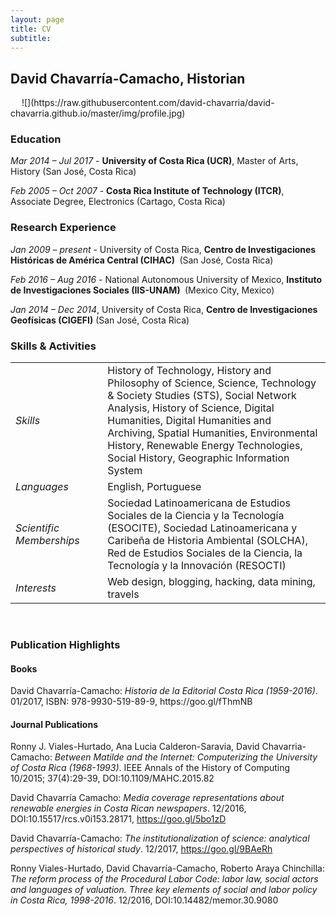 ```yaml
---
layout: page
title: CV
subtitle: 
---
```

<h2>David Chavarría-Camacho, Historian</h2>
&emsp;
  ![](https://raw.githubusercontent.com/david-chavarria/david-chavarria.github.io/master/img/profile.jpg)
&emsp;
<h3>Education</h3>

<em>Mar 2014 – Jul 2017</em> - <strong>University of Costa Rica (UCR)</strong>, Master of Arts, History (San José, Costa Rica)

<em>Feb 2005 – Oct 2007</em> - <strong>Costa Rica Institute of Technology (ITCR)</strong>, Associate Degree, Electronics (Cartago, Costa Rica)

<h3>Research Experience</h3>

<em>Jan 2009 – present</em> - University of Costa Rica, <strong>Centro de Investigaciones Históricas de América Central (CIHAC) </strong> (San José, Costa Rica)

<em>Feb 2016 – Aug 2016</em> - National Autonomous University of Mexico, <strong>Instituto de Investigaciones Sociales (IIS-UNAM) </strong> (Mexico City, Mexico)

<em>Jan 2014 – Dec 2014</em>, University of Costa Rica, <strong>Centro de Investigaciones Geofísicas (CIGEFI)</strong> (San José, Costa Rica)

<h3>Skills & Activities</h3>
<table>
<tbody>
<tr>
<td width="151"><em>Skills</em></td>
<td width="490">History of Technology, History and Philosophy of Science, Science, Technology &amp; Society Studies (STS), Social Network Analysis, History of Science, Digital Humanities, Digital Humanities and Archiving, Spatial Humanities, Environmental History, Renewable Energy Technologies, Social History, Geographic Information System</td>
</tr>
<tr>
<td width="151"><em>Languages</em></td>
<td width="490">English, Portuguese</td>
</tr>
<tr>
<td width="151"><em>Scientific Memberships</em></td>
<td width="490">Sociedad Latinoamericana de Estudios Sociales de la Ciencia y la Tecnología (ESOCITE), Sociedad Latinoamericana y Caribeña de Historia Ambiental (SOLCHA), Red de Estudios Sociales de la Ciencia, la Tecnología y la Innovación (RESOCTI)</td>
</tr>
<tr>
<td width="151"><em>Interests</em></td>
<td width="490">Web design, blogging, hacking, data mining, travels</td>
</tr>
</tbody>
</table>
&emsp;
<h3>Publication Highlights</h3>

<h4>Books</h4>
David Chavarría-Camacho: <em>Historia de la Editorial Costa Rica (1959-2016)</em>. 01/2017, ISBN: 978-9930-519-89-9, https://goo.gl/fThmNB

<h4>Journal Publications</h4>
Ronny J. Viales-Hurtado, Ana Lucia Calderon-Saravia, David Chavarria-Camacho: <em>Between Matilde and the Internet: Computerizing the University of Costa Rica (1968-1993)</em>. IEEE Annals of the History of Computing 10/2015; 37(4):29-39, DOI:10.1109/MAHC.2015.82 

David Chavarría Camacho: <em>Media coverage representations about renewable energies in Costa Rican newspapers</em>. 12/2016, DOI:10.15517/rcs.v0i153.28171, https://goo.gl/5bo1zD

David Chavarría-Camacho: <em>The institutionalization of science: analytical perspectives of historical study</em>. 12/2017, https://goo.gl/9BAeRh 

Ronny Viales-Hurtado, David Chavarría-Camacho, Roberto Araya Chinchilla: <em>The reform process of the Procedural Labor Code: labor law, social actors and languages of valuation. Three key elements of social and labor policy in Costa Rica, 1998-2016</em>. 12/2016, DOI:10.14482/memor.30.9080
